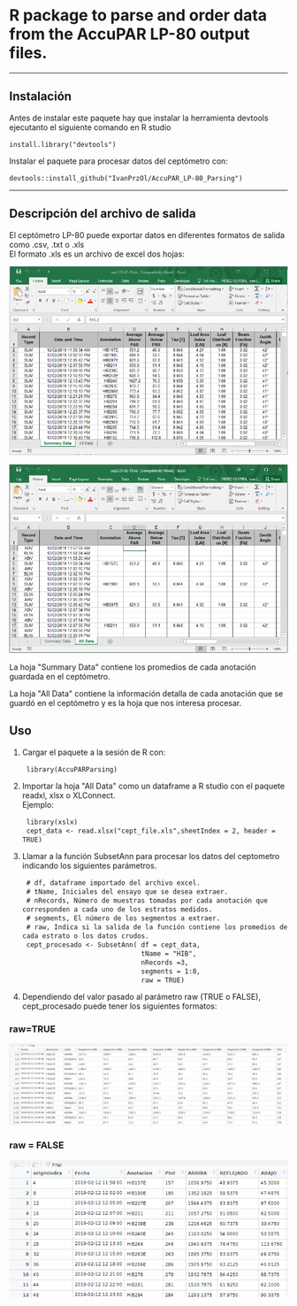 # R package to parse and order data from the AccuPAR LP-80 output files.
***

## Instalación
Antes de instalar este paquete hay que instalar la herramienta devtools ejecutanto el siguiente comando en R studio

    install.library("devtools")

Instalar el paquete para procesar datos del ceptómetro con:
    
    devtools::install_github("IvanPrzOl/AccuPAR_LP-80_Parsing")

***
## Descripción del archivo de salida
El ceptómetro LP-80 puede exportar datos en diferentes formatos de salida como .csv, .txt o .xls  
El formato .xls es un archivo de excel dos hojas:

![Ejemplo de archivo](/captures/outputFile_Summary.PNG)

![Ejemplo de archivo](/captures/outputFile_AllData.PNG)

La hoja "Summary Data" contiene los promedios de cada anotación guardada en el ceptómetro.

La hoja "All Data" contiene la información detalla de cada anotación que se guardó en el ceptómetro y es la hoja que nos interesa procesar.

## Uso
1. Cargar el paquete a la sesión de R con: 
    
        library(AccuPARParsing) 

2. Importar la hoja "All Data" como un dataframe a R studio con el paquete readxl, xlsx o XLConnect.  
    Ejemplo:
        
        library(xslx)
        cept_data <- read.xlsx("cept_file.xls",sheetIndex = 2, header = TRUE) 
        
3. Llamar a la función SubsetAnn para procesar los datos del ceptometro indicando los siguientes parámetros.
        
        # df, dataframe importado del archivo excel.
        # tName, Iniciales del ensayo que se desea extraer.
        # nRecords, Número de muestras tomadas por cada anotación que corresponden a cada uno de los estratos medidos.
        # segments, El número de los segmentos a extraer.
        # raw, Indica si la salida de la función contiene los promedios de cada estrato o los datos crudos.
        cept_procesado <- SubsetAnn( df = cept_data,
                                     tName = "HIB", 
                                     nRecords =3, 
                                     segments = 1:8,
                                     raw = TRUE)

4. Dependiendo del valor pasado al parámetro raw (TRUE o FALSE), cept_procesado puede tener los siguientes formatos:

### **raw=TRUE**
![Salida en Raw](/captures/procRaw.PNG "asd")
### **raw = FALSE**
![Salida en means](/captures/procMeans.PNG)
